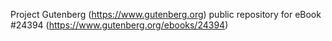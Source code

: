 Project Gutenberg (https://www.gutenberg.org) public repository for eBook #24394 (https://www.gutenberg.org/ebooks/24394)
